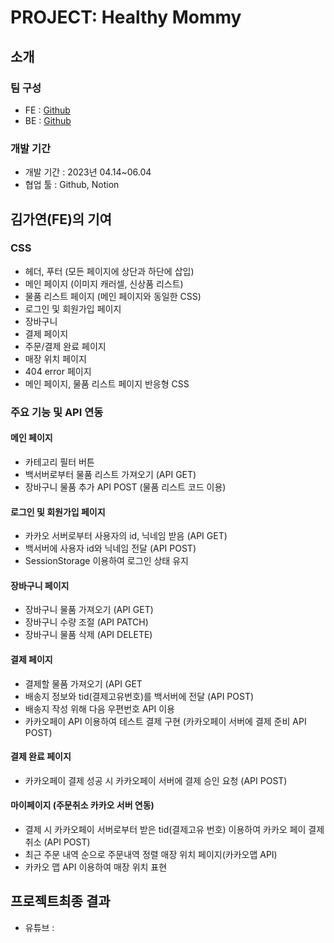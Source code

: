 # PROJECT: Healthy Mommy
## 소개


### 팀 구성
- FE : [Github](https://github.com/maryrichard1022/healthy_mommy)
- BE : [Github](https://github.com/seoyun-dev/capstone1)

### 개발 기간
- 개발 기간 : 2023년 04.14~06.04
- 협업 툴 : Github, Notion


## 김가연(FE)의 기여
### CSS
- 헤더, 푸터 (모든 페이지에 상단과 하단에 삽입)
- 메인 페이지 (이미지 캐러셀, 신상품 리스트)
- 물품 리스트 페이지 (메인 페이지와 동일한 CSS)
- 로그인 및 회원가입 페이지
- 장바구니
- 결제 페이지
- 주문/결제 완료 페이지
-  매장 위치 페이지
- 404 error 페이지
- 메인 페이지, 물품 리스트 페이지 반응형 CSS

### 주요 기능 및 API 연동
#### 메인 페이지
- 카테고리 필터 버튼
- 백서버로부터 물품 리스트 가져오기 (API GET)
- 장바구니 물품 추가 API POST (물품 리스트 코드
이용)

 #### 로그인 및 회원가입 페이지
- 카카오 서버로부터 사용자의 id, 닉네임 받음
(API GET)
- 백서버에 사용자 id와 닉네임 전달 (API POST)
- SessionStorage 이용하여 로그인 상태 유지
  
#### 장바구니 페이지
- 장바구니 물품 가져오기 (API GET)
- 장바구니 수량 조절 (API PATCH)
- 장바구니 물품 삭제 (API DELETE)
  
#### 결제 페이지
- 결제할 물품 가져오기 (API GET
- 배송지 정보와 tid(결제고유번호)를 백서버에 전달
(API POST)
- 배송지 작성 위해 다음 우편번호 API 이용
- 카카오페이 API 이용하여 테스트 결제 구현
(카카오페이 서버에 결제 준비 API POST)

#### 결제 완료 페이지
- 카카오페이 결제 성공 시 카카오페이 서버에 결제
승인 요청 (API POST)

#### 마이페이지 (주문취소 카카오 서버 연동)
- 결제 시 카카오페이 서버로부터 받은 tid(결제고유
번호) 이용하여 카카오 페이 결제 취소 (API POST)
- 최근 주문 내역 순으로 주문내역 정렬
매장 위치 페이지(카카오맵 API)
- 카카오 맵 API 이용하여 매장 위치 표현

## 프로젝트최종 결과
- 유튜브 : 
